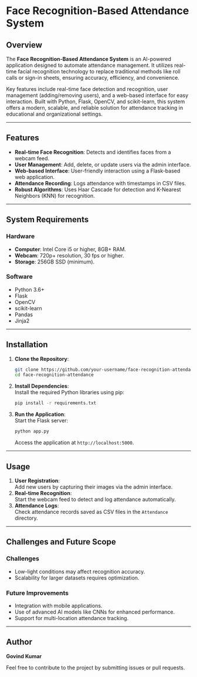 
# Face Recognition-Based Attendance System  

## Overview  
The **Face Recognition-Based Attendance System** is an AI-powered application designed to automate attendance management. It utilizes real-time facial recognition technology to replace traditional methods like roll calls or sign-in sheets, ensuring accuracy, efficiency, and convenience.  

Key features include real-time face detection and recognition, user management (adding/removing users), and a web-based interface for easy interaction. Built with Python, Flask, OpenCV, and scikit-learn, this system offers a modern, scalable, and reliable solution for attendance tracking in educational and organizational settings.  

---

## Features  
- **Real-time Face Recognition**: Detects and identifies faces from a webcam feed.  
- **User Management**: Add, delete, or update users via the admin interface.  
- **Web-based Interface**: User-friendly interaction using a Flask-based web application.  
- **Attendance Recording**: Logs attendance with timestamps in CSV files.  
- **Robust Algorithms**: Uses Haar Cascade for detection and K-Nearest Neighbors (KNN) for recognition.  

---

## System Requirements  

### Hardware  
- **Computer**: Intel Core i5 or higher, 8GB+ RAM.  
- **Webcam**: 720p+ resolution, 30 fps or higher.  
- **Storage**: 256GB SSD (minimum).  

### Software  
- Python 3.6+  
- Flask  
- OpenCV  
- scikit-learn  
- Pandas  
- Jinja2  

---

## Installation  

1. **Clone the Repository**:  
   ```bash  
   git clone https://github.com/your-username/face-recognition-attendance.git  
   cd face-recognition-attendance  
   ```  

2. **Install Dependencies**:  
   Install the required Python libraries using pip:  
   ```bash  
   pip install -r requirements.txt  
   ```  

3. **Run the Application**:  
   Start the Flask server:  
   ```bash  
   python app.py  
   ```  
   Access the application at `http://localhost:5000`.  

---

## Usage  

1. **User Registration**:  
   Add new users by capturing their images via the admin interface.  
2. **Real-time Recognition**:  
   Start the webcam feed to detect and log attendance automatically.  
3. **Attendance Logs**:  
   Check attendance records saved as CSV files in the `Attendance` directory.  

---

## Challenges and Future Scope  

### Challenges  
- Low-light conditions may affect recognition accuracy.  
- Scalability for larger datasets requires optimization.  

### Future Improvements  
- Integration with mobile applications.  
- Use of advanced AI models like CNNs for enhanced performance.  
- Support for multi-location attendance tracking.  

---

## Author  
**Govind Kumar**  

Feel free to contribute to the project by submitting issues or pull requests.  
